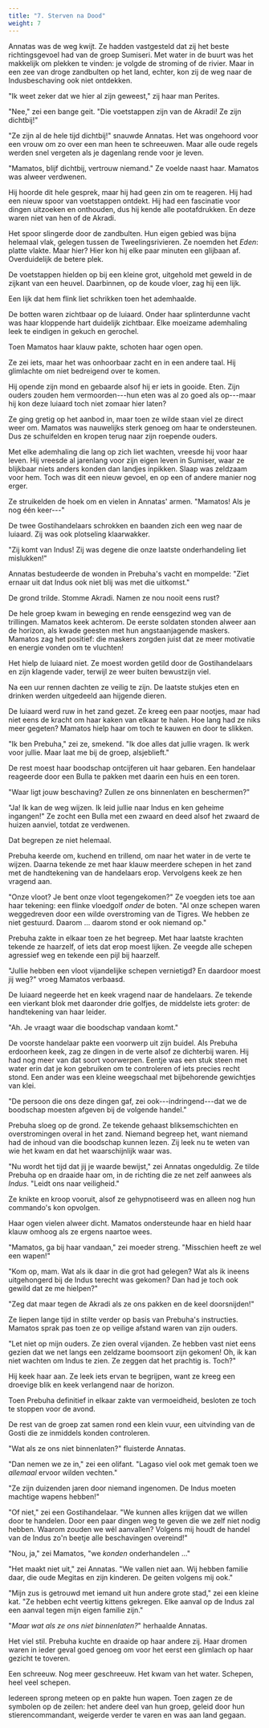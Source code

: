 ```yaml
---
title: "7. Sterven na Dood"
weight: 7
---
```


Annatas was de weg kwijt. Ze hadden vastgesteld dat zij het beste richtingsgevoel had van de groep Sumiseri. Met water in de buurt was het makkelijk om plekken te vinden: je volgde de stroming of de rivier. Maar in een zee van droge zandbulten op het land, echter, kon zij de weg naar de Indusbeschaving ook niet ontdekken.

"Ik weet zeker dat we hier al zijn geweest," zij haar man Perites.

"Nee," zei een bange geit. "Die voetstappen zijn van de Akradi! Ze zijn dichtbij!"

"Ze zijn al de hele tijd dichtbij!" snauwde Annatas. Het was ongehoord voor een vrouw om zo over een man heen te schreeuwen. Maar alle oude regels werden snel vergeten als je dagenlang rende voor je leven.

"Mamatos, blijf dichtbij, vertrouw niemand." Ze voelde naast haar. Mamatos was alweer verdwenen.

Hij hoorde dit hele gesprek, maar hij had geen zin om te reageren. Hij had een nieuw spoor van voetstappen ontdekt. Hij had een fascinatie voor dingen uitzoeken en onthouden, dus hij kende alle pootafdrukken. En deze waren niet van hen of de Akradi.

Het spoor slingerde door de zandbulten. Hun eigen gebied was bijna helemaal vlak, gelegen tussen de Tweelingsrivieren. Ze noemden het _Eden_: platte vlakte. Maar hier? Hier kon hij elke paar minuten een glijbaan af. Overduidelijk de betere plek.

De voetstappen hielden op bij een kleine grot, uitgehold met geweld in de zijkant van een heuvel. Daarbinnen, op de koude vloer, zag hij een lijk.

Een lijk dat hem flink liet schrikken toen het ademhaalde.

De botten waren zichtbaar op de luiaard. Onder haar splinterdunne vacht was haar kloppende hart duidelijk zichtbaar. Elke moeizame ademhaling leek te eindigen in gekuch en gerochel.

Toen Mamatos haar klauw pakte, schoten haar ogen open.

Ze zei iets, maar het was onhoorbaar zacht en in een andere taal. Hij glimlachte om niet bedreigend over te komen.

Hij opende zijn mond en gebaarde alsof hij er iets in gooide. Eten. Zijn ouders zouden hem vermoorden---hun eten was al zo goed als op---maar hij kon deze luiaard toch niet zomaar hier laten?

Ze ging gretig op het aanbod in, maar toen ze wilde staan viel ze direct weer om. Mamatos was nauwelijks sterk genoeg om haar te ondersteunen. Dus ze schuifelden en kropen terug naar zijn roepende ouders. 

Met elke ademhaling die lang op zich liet wachten, vreesde hij voor haar leven. Hij vreesde al jarenlang voor zijn eigen leven in Sumiser, waar ze blijkbaar niets anders konden dan landjes inpikken. Slaap was zeldzaam voor hem. Toch was dit een nieuw gevoel, en op een of andere manier nog erger.

Ze struikelden de hoek om en vielen in Annatas' armen. "Mamatos! Als je nog één keer---"

De twee Gostihandelaars schrokken en baanden zich een weg naar de luiaard. Zij was ook plotseling klaarwakker.

"Zij komt van Indus! Zij was degene die onze laatste onderhandeling liet mislukken!"

Annatas bestudeerde de wonden in Prebuha's vacht en mompelde: "Ziet ernaar uit dat Indus ook niet blij was met die uitkomst."

De grond trilde. Stomme Akradi. Namen ze nou nooit eens rust?

De hele groep kwam in beweging en rende eensgezind weg van de trillingen. Mamatos keek achterom. De eerste soldaten stonden alweer aan de horizon, als kwade geesten met hun angstaanjagende maskers. Mamatos zag het positief: die maskers zorgden juist dat ze meer motivatie en energie vonden om te vluchten!

Het hielp de luiaard niet. Ze moest worden getild door de Gostihandelaars en zijn klagende vader, terwijl ze weer buiten bewustzijn viel.

Na een uur rennen dachten ze veilig te zijn. De laatste stukjes eten en drinken werden uitgedeeld aan hijgende dieren.

De luiaard werd ruw in het zand gezet. Ze kreeg een paar nootjes, maar had niet eens de kracht om haar kaken van elkaar te halen. Hoe lang had ze niks meer gegeten? Mamatos hielp haar om toch te kauwen en door te slikken.

"Ik ben Prebuha," zei ze, smekend. "Ik doe alles dat jullie vragen. Ik werk voor jullie. Maar laat me bij de groep, alsjeblieft."

De rest moest haar boodschap ontcijferen uit haar gebaren. Een handelaar reageerde door een Bulla te pakken met daarin een huis en een toren.

"Waar ligt jouw beschaving? Zullen ze ons binnenlaten en beschermen?"

"Ja! Ik kan de weg wijzen. Ik leid jullie naar Indus en ken geheime ingangen!" Ze zocht een Bulla met een zwaard en deed alsof het zwaard de huizen aanviel, totdat ze verdwenen.

Dat begrepen ze niet helemaal.

Prebuha keerde om, kuchend en trillend, om naar het water in de verte te wijzen. Daarna tekende ze met haar klauw meerdere schepen in het zand met de handtekening van de handelaars erop. Vervolgens keek ze hen vragend aan.

"Onze vloot? Je bent onze vloot tegengekomen?" Ze voegden iets toe aan haar tekening: een flinke vloedgolf _onder_ de boten. "Al onze schepen waren weggedreven door een wilde overstroming van de Tigres. We hebben ze niet gestuurd. Daarom ... daarom stond er ook niemand op."

Prebuha zakte in elkaar toen ze het begreep. Met haar laatste krachten tekende ze haarzelf, of iets dat erop moest lijken. Ze veegde alle schepen agressief weg en tekende een pijl bij haarzelf.

"Jullie hebben een vloot vijandelijke schepen vernietigd? En daardoor moest jij weg?" vroeg Mamatos verbaasd.

De luiaard negeerde het en keek vragend naar de handelaars. Ze tekende een vierkant blok met daaronder drie golfjes, de middelste iets groter: de handtekening van haar leider.

"Ah. Je vraagt waar die boodschap vandaan komt." 

De voorste handelaar pakte een voorwerp uit zijn buidel. Als Prebuha erdoorheen keek, zag ze dingen in de verte alsof ze dichterbij waren. Hij had nog meer van dat soort voorwerpen. Eentje was een stuk steen met water erin dat je kon gebruiken om te controleren of iets precies recht stond. Een ander was een kleine weegschaal met bijbehorende gewichtjes van klei.

"De persoon die ons deze dingen gaf, zei ook---indringend---dat we de boodschap moesten afgeven bij de volgende handel."

Prebuha sloeg op de grond. Ze tekende gehaast bliksemschichten en overstromingen overal in het zand. Niemand begreep het, want niemand had de inhoud van die boodschap kunnen lezen. Zij leek nu te weten van wie het kwam en dat het waarschijnlijk waar was.

"Nu wordt het tijd dat jij je waarde bewijst," zei Annatas ongeduldig. Ze tilde Prebuha op en draaide haar om, in de richting die ze net zelf aanwees als _Indus_. "Leidt ons naar veiligheid."

Ze knikte en kroop vooruit, alsof ze gehypnotiseerd was en alleen nog hun commando's kon opvolgen.

Haar ogen vielen alweer dicht. Mamatos ondersteunde haar en hield haar klauw omhoog als ze ergens naartoe wees.

"Mamatos, ga bij haar vandaan," zei moeder streng. "Misschien heeft ze wel een wapen!"

"Kom op, mam. Wat als ik daar in die grot had gelegen? Wat als ik ineens uitgehongerd bij de Indus terecht was gekomen? Dan had je toch ook gewild dat ze me hielpen?"

"Zeg dat maar tegen de Akradi als ze ons pakken en de keel doorsnijden!"

Ze liepen lange tijd in stilte verder op basis van Prebuha's instructies. Mamatos sprak pas toen ze op veilige afstand waren van zijn ouders.

"Let niet op mijn ouders. Ze zien overal vijanden. Ze hebben vast niet eens gezien dat we net langs een zeldzame boomsoort zijn gekomen! Oh, ik kan niet wachten om Indus te zien. Ze zeggen dat het prachtig is. Toch?"

Hij keek haar aan. Ze leek iets ervan te begrijpen, want ze kreeg een droevige blik en keek verlangend naar de horizon.

Toen Prebuha definitief in elkaar zakte van vermoeidheid, besloten ze toch te stoppen voor de avond. 

De rest van de groep zat samen rond een klein vuur, een uitvinding van de Gosti die ze inmiddels konden controleren.

"Wat als ze ons niet binnenlaten?" fluisterde Annatas. 

"Dan nemen we ze in," zei een olifant. "Lagaso viel ook met gemak toen we _allemaal_ ervoor wilden vechten."

"Ze zijn duizenden jaren door niemand ingenomen. De Indus moeten machtige wapens hebben!"

"Of niet," zei een Gostihandelaar. "We kunnen alles krijgen dat we willen door te handelen. Door een paar dingen weg te geven die we zelf niet nodig hebben. Waarom zouden we wél aanvallen? Volgens mij houdt de handel van de Indus zo'n beetje alle beschavingen overeind!"

"Nou, ja," zei Mamatos, "we _konden_ onderhandelen ..."

"Het maakt niet uit," zei Annatas. "We vallen niet aan. Wij hebben familie daar, die oude Megitas en zijn kinderen. De geiten volgens mij ook."

"Mijn zus is getrouwd met iemand uit hun andere grote stad," zei een kleine kat. "Ze hebben echt veertig kittens gekregen. Elke aanval op de Indus zal een aanval tegen mijn eigen familie zijn."

"_Maar wat als ze ons niet binnenlaten?_" herhaalde Annatas.

Het viel stil. Prebuha kuchte en draaide op haar andere zij. Haar dromen waren in ieder geval goed genoeg om voor het eerst een glimlach op haar gezicht te toveren.

Een schreeuw. Nog meer geschreeuw. Het kwam van het water. Schepen, heel veel schepen.

Iedereen sprong meteen op en pakte hun wapen. Toen zagen ze de symbolen op de zeilen: het andere deel van hun groep, geleid door hun stierencommandant, weigerde verder te varen en was aan land gegaan. 